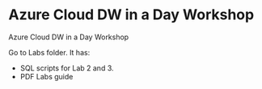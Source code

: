# Azure Cloud DW in a Day Workshop
Azure Cloud DW in a Day Workshop

Go to Labs folder. It has:
- SQL scripts for Lab 2 and 3.
- PDF Labs guide
